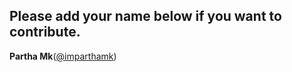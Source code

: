 ## Please add your name below if you want to contribute.
**Partha Mk**([@imparthamk](https://twitter.com/imparthamk))
